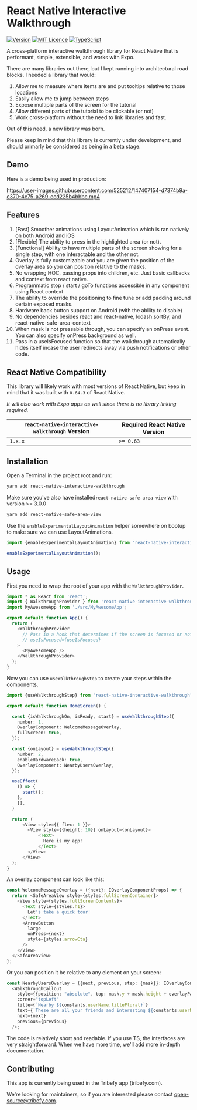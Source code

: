 # React Native Interactive Walkthrough

[![Version](https://img.shields.io/github/package-json/v/tribefyhq/react-native-interactive-walkthrough)][package]
[![MIT Licence](https://img.shields.io/github/license/tribefyhq/react-native-interactive-walkthrough)][license]
[![TypeScript](https://img.shields.io/badge/%3C%2F%3E-TypeScript-%230074c1.svg)](http://www.typescriptlang.org/)
<!-- ![Downloads](https://img.shields.io/github/downloads/tribefyhq/react-native-interactive-walkthrough/total) -->

A cross-platform interactive walkthrough library for React Native that is performant, simple, extensible, and works with Expo.

There are many libraries out there, but I kept running into architectural road blocks. I needed a library that would:

  1) Allow me to measure where items are and put tooltips relative to those locations
  2) Easily allow me to jump between steps
  3) Expose multiple parts of the screen for the tutorial
  4) Allow different parts of the tutorial to be clickable (or not)
  5) Work cross-platform without the need to link libraries and fast. 

Out of this need, a new library was born. 

Please keep in mind that this library is currently under development, and should primarly be considered as being in a beta stage.

## Demo

Here is a demo being used in production:

https://user-images.githubusercontent.com/525212/147407154-d7374b9a-c370-4e75-a269-ecd225b4bbbc.mp4

## Features

 1)  [Fast] Smoother animations using LayoutAnimation which is ran natively on both Android and iOS
 2)  [Flexible] The ability to press in the highlighted area (or not).
 3)  [Functional] Ability to have multiple parts of the screen showing for a single step, with one interactable and the other not.
 4)  Overlay is fully customizable and you are given the position of the overlay area so you can position relative to the masks.
 5)  No wrapping HOC, passing props into children, etc. Just basic callbacks and context from react native.
 6)  Programmatic stop / start / goTo functions accessible in any component using React context
 7)  The ability to override the positioning to fine tune or add padding around certain exposed masks.
 8)  Hardware back button support on Android (with the ability to disable)
 9)  No dependencies besides react and react-native, lodash.sortBy, and react-native-safe-area-context
 10) When mask is not pressable through, you can specify an onPress event. You can also specify onPress background as well.
 11) Pass in a useIsFocused function so that the walkthrough automatically hides itself incase the user redirects away via push notifications or other code.


## React Native Compatibility

This library will likely work with most versions of React Native, but keep in mind that it was built with `0.64.3` of React Native.

*It will also work with Expo apps as well since there is no library linking required.*

| `react-native-interactive-walkthrough` Version | Required React Native Version |
| ------------------------------- | ----------------------------- |
| `1.x.x`                         | `>= 0.63`                     |

## Installation

Open a Terminal in the project root and run:

```sh
yarn add react-native-interactive-walkthrough
```

Make sure you've also have installed`react-native-safe-area-view` with version >= 3.0.0
```sh
yarn add react-native-safe-area-view
```

Use the `enableExperimentalLayoutAnimation` helper somewhere on bootup to make sure we can use LayoutAnimations.

```ts
import {enableExperimentalLayoutAnimation} from "react-native-interactive-walkthrough"

enableExperimentalLayoutAnimation();
```

## Usage

First you need to wrap the root of your app with the `WalkthroughProvider`.

```js
import * as React from 'react';
import { WalkthroughProvider } from 'react-native-interactive-walkthrough';
import MyAwesomeApp from './src/MyAwesomeApp';

export default function App() {
  return (
    <WalkthroughProvider
      // Pass in a hook that determines if the screen is focused or not. This is important if you have your walkthrough going from screen to screen.
      // useIsFocused={useIsFocused}
    >
      <MyAwesomeApp />
    </WalkthroughProvider>
  );
}
```

Now you can use `useWalkthroughStep` to create your steps within the components.

```ts
import {useWalkthroughStep} from "react-native-interactive-walkthrough"

export default function HomeScreen() {

  const {isWalkthroughOn, isReady, start} = useWalkthroughStep({
    number: 1,
    OverlayComponent: WelcomeMessageOverlay,
    fullScreen: true,
  });

  const {onLayout} = useWalkthroughStep({
    number: 2,
    enableHardwareBack: true,
    OverlayComponent: NearbyUsersOverlay,
  });

  useEffect(
    () => {
      start();
    },
    [],
  )

  return (
      <View style={{ flex: 1 }}>
        <View style={{height: 10}} onLayout={onLayout}>
            <Text>
              Here is my app!
            </Text>
        </View>
      </View>
  );
}
```

An overlay component can look like this:

```ts
const WelcomeMessageOverlay = ({next}: IOverlayComponentProps) => {
  return <SafeAreaView style={styles.fullScreenContainer}>
    <View style={styles.fullScreenContents}>
      <Text style={styles.h1}>
        Let's take a quick tour!
      </Text>
      <ArrowButton
        large
        onPress={next}
        style={styles.arrowCta}
      />
    </View>
  </SafeAreaView>
};
```

Or you can position it be relative to any element on your screen:

```ts
const NearbyUsersOverlay = ({next, previous, step: {mask}}: IOverlayComponentProps) =>
  <WalkthroughCallout
    style={{position: "absolute", top: mask.y + mask.height + overlayPadding, left: 50}}
    corner="topLeft"
    title={`Nearby ${constants.userName.titlePlural}`}
    text={`These are all your friends and interesting ${constants.userName.plural} nearby!`}
    next={next}
    previous={previous}
  />;
```

The code is relatively short and readable. If you use TS, the interfaces are very straightforward. When we have more time,
we'll add more in-depth documentation.

## Contributing

This app is currently being used in the Tribefy app (tribefy.com).

We're looking for maintainers, so if you are interested please contact open-source@tribefy.com.

<!-- badges -->

[build-badge]: https://img.shields.io/circleci/project/github/satya164/react-native-interactive-walkthrough/main.svg?style=flat-square
[build]: https://circleci.com/gh/satya164/react-native-interactive-walkthrough
[version-badge]: https://img.shields.io/npm/v/react-native-interactive-walkthrough.svg?style=flat-square
[package]: https://www.npmjs.com/package/react-native-interactive-walkthrough
[license-badge]: https://img.shields.io/npm/l/react-native-interactive-walkthrough.svg?style=flat-square
[license]: https://opensource.org/licenses/MIT
